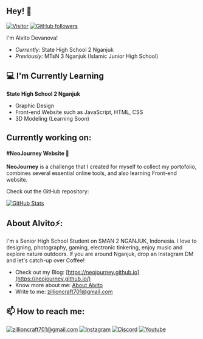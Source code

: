 <h2>Hey! 👋</h2>

[![Visitor](https://visitor-badge.laobi.icu/badge?page_id=alvitodev.alvitodev)](https://github.com/alvitodev) [![GitHub followers](https://img.shields.io/github/followers/alvitodev.svg?style=social&label=Follow)](https://github.com/alvitodev?tab=followers)

I'm Alvito Devanova! 
- <i>Currently:</i> State High School 2 Nganjuk
- <i>Previously:</i> MTsN 3 Nganjuk (Islamic Junior High School)

<h2>💻 I'm Currently Learning</h2>

__State High School 2 Nganjuk__
- Graphic Design
- Front-end Website such as JavaScript, HTML, CSS
- 3D Modeling (Learning Soon)

<h2>Currently working on:</h2>
<h4>#NeoJourney Website 💯</h4>

__NeoJourney__ is a challenge that I created for myself to collect my portofolio, combines several essential online tools, and also learning Front-end website.

Check out the GitHub repository:

<div>
  <p>
    <a href="https://github.com/alvitodev/neojourney.github.io">
      <img src="https://github-readme-stats.vercel.app/api/pin/?username=alvitodev&repo=neojourney.github.io&show_owner=True" alt="GitHub Stats" />
    </a>
  </p>
</div>

<h2> About Alvito⚡:</h2>

I'm a Senior High School Student on SMAN 2 NGANJUK, Indonesia. I love to designing, photography, gaming, electronic tinkering, enjoy music and explore nature outdoors. If you are around Nganjuk, drop an Instagram DM and let's catch-up over Coffee!
 
- Check out my Blog: [https://neojourney.github.io](https://neojourney.github.io/)
- Know more about me: [About Alvito](https://neojourney.github.io/pages/about)
- Write to me: [zillioncraft701@gmail.com](mailto:zillioncraft701@gmail.com)

<h2>📫 How to reach me:</h2>

<a href="mailto:zillioncraft701@gmail.com">![zillioncraft701@gmail.com](https://img.shields.io/badge/Gmail-D14836?style=for-the-badge&logo=gmail&logoColor=white)</a> <a href="https://www.instagram.com/zllnlul">![Instagram](https://img.shields.io/badge/Instagram-E4405F?style=for-the-badge&logo=instagram&logoColor=white)</a> <a href="https://discord.gg/XmPuS2v">![Discord](https://img.shields.io/badge/Discord-7289DA?style=for-the-badge&logo=discord&logoColor=white)</a> <a href="https://youtube.com/alvitodev">![Youtube](https://img.shields.io/badge/YouTube-FF0000?style=for-the-badge&logo=youtube&logoColor=white)</a>
